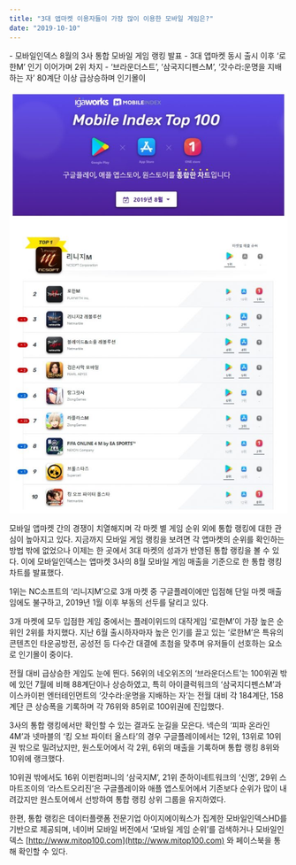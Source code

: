 ```yaml
---
title: "3대 앱마켓 이용자들이 가장 많이 이용한 모바일 게임은?"
date: "2019-10-10"
---
```


\- 모바일인덱스 8월의 3사 통합 모바일 게임 랭킹 발표 - 3대 앱마켓 동시 출시 이후 ‘로한M’ 인기 이어가며 2위 차지 - ‘브라운더스트’, ‘삼국지디펜스M’, ‘갓수라:운명을 지배하는 자’ 80계단 이상 급상승하며 인기몰이

![](images/원스토어-참고자료-3대-앱마켓-이용자들이-가장-많이-이용한-모바일-게임은-676x1024.jpg)

모바일 앱마켓 간의 경쟁이 치열해지며 각 마켓 별 게임 순위 외에 통합 랭킹에 대한 관심이 높아지고 있다. 지금까지 모바일 게임 랭킹을 보려면 각 앱마켓의 순위를 확인하는 방법 밖에 없었으나 이제는 한 곳에서 3대 마켓의 성과가 반영된 통합 랭킹을 볼 수 있다. 이에 모바일인덱스는 앱마켓 3사의 8월 모바일 게임 매출을 기준으로 한 통합 랭킹 차트를 발표했다.

1위는 NC소프트의 ‘리니지M’으로 3개 마켓 중 구글플레이에만 입점해 단일 마켓 매출임에도 불구하고, 2019년 1월 이후 부동의 선두를 달리고 있다.

3개 마켓에 모두 입점한 게임 중에서는 플레이위드의 대작게임 ‘로한M’이 가장 높은 순위인 2위를 차지했다. 지난 6월 출시하자마자 높은 인기를 끌고 있는 ‘로한M’은 특유의 콘텐츠인 타운공방전, 공성전 등 다수간 대결에 초첨을 맞추며 유저들이 선호하는 요소로 인기몰이 중이다.

전월 대비 급상승한 게임도 눈에 띈다. 56위의 네오위즈의 ‘브라운더스트’는 100위권 밖에 있던 7월에 비해 88계단이나 상승하였고, 특히 아이클럭워크의 ‘삼국지디펜스M’과 이스카이펀 엔터테인먼트의 ‘갓수라:운명을 지배하는 자’는 전월 대비 각 184계단, 158계단 큰 상승폭을 기록하며 각 76위와 85위로 100위권에 진입했다.   

3사의 통합 랭킹에서만 확인할 수 있는 결과도 눈길을 모은다. 넥슨의 ‘피파 온라인 4M’과 넷마블의 ‘킹 오브 파이터 올스타’의 경우 구글플레이에서는 12위, 13위로 10위권 밖으로 밀려났지만, 원스토어에서 각 2위, 6위의 매출을 기록하며 통합 랭킹 8위와 10위에 랭크했다.

10위권 밖에서도 16위 이펀컴퍼니의 ‘삼국지M’, 21위 준하이네트워크의 ‘신명’, 29위 스마트조이의 ‘라스트오리진’은 구글플레이와 애플 앱스토어에서 기존보다 순위가 많이 내려갔지만 원스토어에서 선방하여 통합 랭킹 상위 그룹을 유지하였다.

한편, 통합 랭킹은 데이터플랫폼 전문기업 아이지에이웍스가 집계한 모바일인덱스HD를 기반으로 제공되며, 네이버 모바일 버전에서 ‘모바일 게임 순위’를 검색하거나 모바일인덱스 [http://www.mitop100.com](http://www.mitop100.com) 와 페이스북을 통해 확인할 수 있다.
